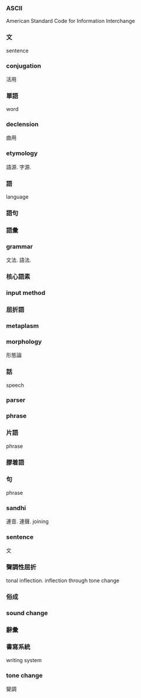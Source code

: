 ### ASCII

American Standard Code for Information Interchange

### 文

sentence

### conjugation

活用

### 單語

word

### declension

曲用

### etymology

語源. 字源.

### 語

language

### 語句

### 語彙

### grammar

文法. 語法.

### 核心語素

### input method

### 屈折語

### metaplasm

### morphology

形態論

### 話

speech

### parser

### phrase

### 片語

phrase

### 膠着語

### 句

phrase

### sandhi

連音. 連聲. joining

### sentence

文

### 聲調性屈折

tonal inflection. inflection through tone change

### 俗成

### sound change

### 辭彙

### 書寫系統

writing system

### tone change

變調
